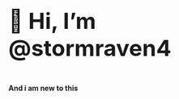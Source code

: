<h1 style="font-size: 44;"> 👋 Hi, I’m @stormraven4 <p>
<h4> And i am new to this
 
  
<!---
stormraven4/stormraven4 is a ✨ special ✨ repository because its `README.md` (this file) appears on your GitHub profile.
You can click the Preview link to take a look at your changes.
--->
